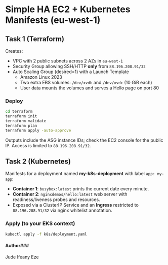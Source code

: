 
# Simple HA EC2 + Kubernetes Manifests (eu-west-1)

## Task 1 (Terraform)
Creates:
- VPC with 2 public subnets across 2 AZs in `eu-west-1`
- Security Group allowing SSH/HTTP **only** from `88.196.208.91/32`
- Auto Scaling Group (desired=1) with a Launch Template
  - Amazon Linux 2023
  - Two extra EBS volumes: `/dev/xvdb` and `/dev/xvdc` (10 GiB each)
  - User data mounts the volumes and serves a Hello page on port 80

### Deploy
```bash
cd terraform
terraform init
terraform validate
terraform plan 
terraform apply -auto-approve
```

Outputs include the ASG instance IDs; check the EC2 console for the public IP. Access is limited to `88.196.208.91/32`.

## Task 2 (Kubernetes)
Manifests for a deployment named **my-k8s-deployment** with label `app: my-app`:
- **Container 1**: `busybox:latest` prints the current date every minute.
- **Container 2**: `nginxdemos/hello:latest` web server with readiness/liveness probes and resources.
- Exposed via a ClusterIP Service and an **Ingress** restricted to `88.196.208.91/32` via nginx whitelist annotation.

### Apply (to your EKS context)
```bash
kubectl apply -f k8s/deployment.yaml
```
#### Author###
Jude Ifeany Eze
